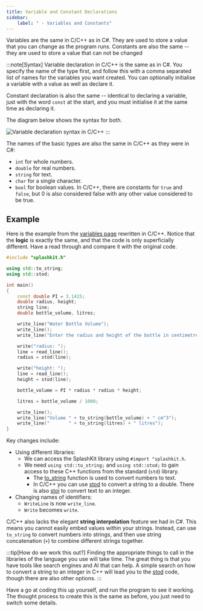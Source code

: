```yaml
---
title: Variable and Constant Declarations
sidebar:
    label: " - Variables and Constants"
---
```


Variables are the same in C/C++ as in C#. They are used to store a value that you can change as the program runs.
Constants are also the same -- they are used to store a value that can not be changed

:::note[Syntax]
Variable declaration in C/C++ is the same as in C#. You specify the name of the type first, and follow this with a comma separated list of names for the variables you want created.
You can optionally initialise a variable with a value as well as declare it.

Constant declaration is also the same -- identical to declaring a variable, just with the word `const` at the start, and you must initialise it at the same time as declaring it.

The diagram below shows the syntax for both.

![Variable declaration syntax in C/C++](./images/variable-decl.png)
:::

The names of the basic types are also the same in C/C++ as they were in C#:

- `int` for whole numbers.
- `double` for real numbers.
- `string` for text.
- `char` for a single character.
- `bool` for boolean values. In C/C++, there are constants for `true` and `false`, but 0 is also considered false with any other value considered to be true.

## Example

Here is the example from the [variables page](/book/part-1-instructions/1-sequence-and-data/2-trailside/07-variable#example-using-multiple-variables) rewritten in C/C++. Notice that the **logic** is exactly the same, and that the code is only superficially different. Have a read through and compare it with the original code.

```cpp
#include "splashkit.h"

using std::to_string;
using std::stod;

int main()
{
    const double PI = 3.1415;
    double radius, height;
    string line;
    double bottle_volume, litres;

    write_line("Water Bottle Volume");
    write_line();
    write_line("Enter the radius and height of the bottle in centimetres");

    write("radius: ");
    line = read_line();
    radius = stod(line);

    write("height: ");
    line = read_line();
    height = stod(line);

    bottle_volume = PI * radius * radius * height;

    litres = bottle_volume / 1000;

    write_line();
    write_line("Volume " + to_string(bottle_volume) + " cm^3");
    write_line("       " + to_string(litres) + " litres");
}
```

Key changes include:

- Using different libraries:
  - We can access the SplashKit library using `#import "splashkit.h`.
  - We need `using std::to_string;` and `using std::stod;` to gain access to these C++ functions from the standard (`std`) library.
    - The [to_string](https://en.cppreference.com/w/cpp/string/basic_string/to_string) function is used to convert numbers to text.
    - In C/C++ you can use [stod](https://en.cppreference.com/w/cpp/string/basic_string/stof) to convert a string to a double. There is also [stoi](https://en.cppreference.com/w/cpp/string/basic_string/stol) to convert text to an integer.
- Changing names of identifiers:
  - `WriteLine` is now `write_line`.
  - `Write` becomes `write`.

C/C++ also lacks the elegant **string interpolation** feature we had in C#. This means you cannot easily embed values within your strings. Instead, can use `to_string` to convert numbers into strings, and then use string concatenation (`+`) to combine different strings together.

:::tip[How do we work this out?]
Finding the appropriate things to call in the libraries of the language you use will take time. The great thing is that you have tools like search engines and AI that can help. A simple search on how to convert a string to an integer in C++ will lead you to the [stod](https://en.cppreference.com/w/cpp/string/basic_string/stof) code, though there are also other options.
:::

Have a go at coding this up yourself, and run the program to see it working. The thought process to create this is the same as before, you just need to switch some details.
